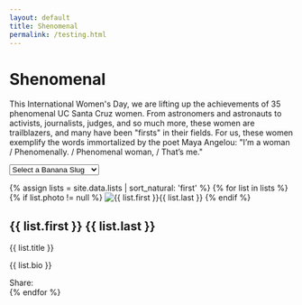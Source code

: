 ```yaml
---
layout: default
title: Shenomenal
permalink: /testing.html
---
```


<!-- intro -->
<div class="masonry-wrapper">
  <div class="container align-center">
    <h1 class="title"><strong>She</strong>nomenal</h1>
    <p class="three-fourth">This International Women's Day, we are lifting up the achievements of 35 phenomenal UC Santa Cruz women. From astronomers and astronauts to activists, journalists, judges, and so much more, these women are trailblazers, and many have been "firsts" in their fields. For us, these women exemplify the words immortalized by the poet Maya Angelou: "I’m a woman / Phenomenally. / Phenomenal woman, / That’s me."</p>
    <form>
      <select id="nav" name="nav">
        <option value="">Select a Banana Slug</option>
        {% for list in site.data.lists %}
        <option value="{{ list.last | downcase | replace: ' ', '' }}">{{ list.first }} {{ list.last }}</option>
        {% endfor %}
      </select>
    </form>
  </div>
  <!-- mansonry container -->
  <div class="masonry">
    {% assign lists = site.data.lists | sort_natural: 'first' %}
    {% for list in lists %}
      <div class="masonry-item {% if list.featured != null %} featured {% endif%}" id="{{ list.last | downcase | replace: ' ', '' }}">
        {% if list.photo != null %}
          <img src="{{ list.photo }}" alt="{{ list.first }}{{ list.last }}">
        {% endif %}
        <h2>{{ list.first }} {{ list.last }}</h2>
        <p class="affiliation">{{ list.title }}</p>
        <p>{{ list.bio }}</p>
        <div class="share-content">
          Share: <a href="https://twitter.com/intent/tweet?text={{ list.first }}{{ list.last }}: {{ list.bio | truncate: 100 }}&amp;url={{ site.url }}%23{{ list.last | downcase | replace: ' ', ''}}" class="social"><i class="fab fa-twitter"></i></a>  <a href="#" onclick="facebook_fb('https://women.ucsc.edu/{{ list.last | downcase | replace: ' ', ''}}'); return false;" rel="follow" share_url="https://women.ucsc.edu/{{ list.last | downcase | replace: ' ', ''}}" class="btnShare"><i class="fab fa-facebook-f"></i></a>  <a href="https://www.linkedin.com/shareArticle?mini=true&url=https//women.ucsc.edu%23{{ list.last }}&title={{ list.first }} {{ list.last }}&summary={{ list.bio }}" class="social"><i class="fab fa-linkedin"></i></a>
        </div>
      </div>
    {% endfor %}
  </div>
  <!-- end mansonry container -->
</div>
<!-- end mansonry-wrapper -->





